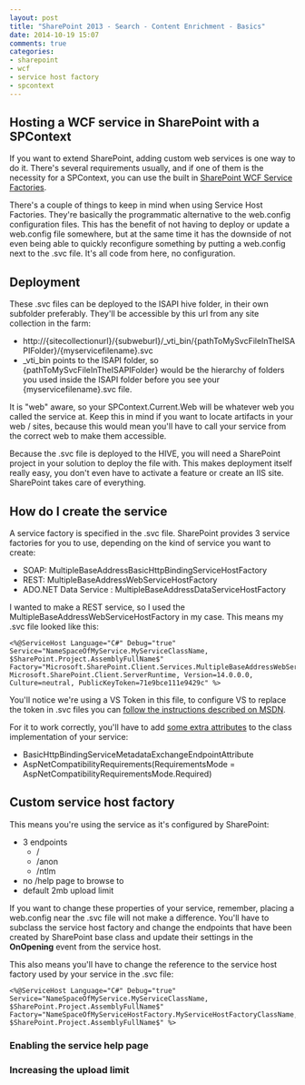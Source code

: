 ```yaml
---
layout: post
title: "SharePoint 2013 - Search - Content Enrichment - Basics"
date: 2014-10-19 15:07
comments: true
categories: 
- sharepoint
- wcf
- service host factory
- spcontext
---
```


## Hosting a WCF service in SharePoint with a SPContext

If you want to extend SharePoint, adding custom web services is one way to do it. There's several requirements usually, 
and if one of them is the necessity for a SPContext, you can use the built in [SharePoint WCF Service Factories](http://msdn.microsoft.com/en-us/library/office/ff521586.aspx).

There's a couple of things to keep in mind when using Service Host Factories. They're basically the programmatic alternative to the web.config configuration files. This has the benefit of not having to deploy or update a web.config file somewhere, but at the same time it has the downside of not even being able to quickly reconfigure something by putting a web.config next to the .svc file. It's all code from here, no configuration.

## Deployment

These .svc files can be deployed to the ISAPI hive folder, in their own subfolder preferably. They'll be accessible by this url from any site collection in the farm:

- http://{sitecollectionurl}/{subweburl}/_vti_bin/{pathToMySvcFileInTheISAPIFolder}/{myservicefilename}.svc
- _vti_bin points to the ISAPI folder, so {pathToMySvcFileInTheISAPIFolder} would be the hierarchy of folders you used inside the ISAPI folder before you see your {myservicefilename}.svc file.

It is "web" aware, so your SPContext.Current.Web will be whatever web you called the service at. Keep this in mind if you want to locate artifacts in your web / sites, because this would mean you'll have to call your service from the correct web to make them accessible.

Because the .svc file is deployed to the HIVE, you will need a SharePoint project in your solution to deploy the file with. This makes deployment itself really easy, you don't even have to activate a feature or create an IIS site. SharePoint takes care of everything.

## How do I create the service

A service factory is specified in the .svc file. SharePoint provides 3 service factories for you to use, depending on the kind of service you want to create:

- SOAP: MultipleBaseAddressBasicHttpBindingServiceHostFactory
- REST: MultipleBaseAddressWebServiceHostFactory
- ADO.NET Data Service : MultipleBaseAddressDataServiceHostFactory

I wanted to make a REST service, so I used the MultipleBaseAddressWebServiceHostFactory in my case. This means my .svc file looked like this: 

    <%@ServiceHost Language="C#" Debug="true"
    Service="NameSpaceOfMyService.MyServiceClassName, $SharePoint.Project.AssemblyFullName$"
    Factory="Microsoft.SharePoint.Client.Services.MultipleBaseAddressWebServiceHostFactory, Microsoft.SharePoint.Client.ServerRuntime, Version=14.0.0.0, Culture=neutral, PublicKeyToken=71e9bce111e9429c" %>
    
You'll notice we're using a VS Token in this file, to configure VS to replace the token in .svc files you can [follow the instructions described on MSDN](http://msdn.microsoft.com/en-us/library/office/ff521581.aspx#code-snippet-4).
    
For it to work correctly, you'll have to add [some extra attributes](http://msdn.microsoft.com/en-us/library/office/ff521581.aspx#code-snippet-2) to the class implementation of your service:

- BasicHttpBindingServiceMetadataExchangeEndpointAttribute
- AspNetCompatibilityRequirements(RequirementsMode = AspNetCompatibilityRequirementsMode.Required)

## Custom service host factory

This means you're using the service as it's configured by SharePoint:

- 3 endpoints
  - /
  - /anon
  - /ntlm
- no /help page to browse to
- default 2mb upload limit


If you want to change these properties of your service, remember, placing a web.config near the .svc file will not make a difference. You'll have to subclass the service host factory and change the endpoints that have been created by SharePoint base class and update their settings in the __OnOpening__ event from the service host.

This also means you'll have to change the reference to the service host factory used by your service in the .svc file:

    <%@ServiceHost Language="C#" Debug="true"
    Service="NameSpaceOfMyService.MyServiceClassName, $SharePoint.Project.AssemblyFullName$"
    Factory="NameSpaceOfMyServiceHostFactory.MyServiceHostFactoryClassName, $SharePoint.Project.AssemblyFullName$" %>



### Enabling the service help page

### Increasing the upload limit
    
